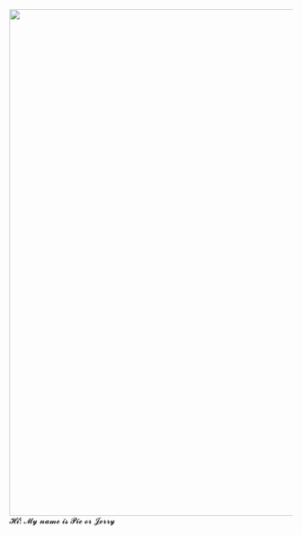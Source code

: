 <div id="header" align="center">
  <img src=https://i.pinimg.com/736x/cc/88/d2/cc88d2fa250323b28a53b913aa4aee09.jpg width="900"/>
</div>
                              𝓗𝓲! 𝓜𝔂 𝓷𝓪𝓶𝓮 𝓲𝓼 𝓟𝓲𝓮 𝓸𝓻 𝓙𝓮𝓻𝓻𝔂
    
